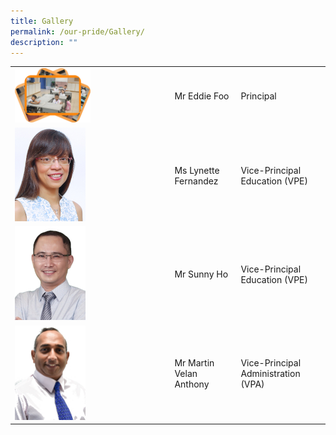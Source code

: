 ```yaml
---
title: Gallery
permalink: /our-pride/Gallery/
description: ""
---
```

<table>
<tbody>
  <tr>
    <td><img src="/images/Gallery/1st%20Day%20Gallery.png" style="width:50%"></td>
    <td>Mr Eddie Foo</td>
    <td>Principal</td>
  </tr>
  <tr>
    <td><img src="/images/School%20Leaders/Lynette%20Fernandez2.jpg" alt="Image" style="width:113px; height:150"></td>
    <td>Ms Lynette Fernandez</td>
    <td>Vice-Principal Education (VPE)</td>
  </tr>
  <tr>
    <td><img src="/images/School%20Leaders/Sunny%20Ho.jpeg" alt="Image" style="width:113px; height:150"></td>
    <td>Mr Sunny Ho</td>
    <td>Vice-Principal Education (VPE)</td>
  </tr>
  <tr>
    <td><img src="/images/School%20Leaders/Martin%20Velan%20Anthony.jpeg" alt="Image" style="width:113px; height:150"></td>
    <td>Mr Martin Velan Anthony</td>
    <td>Vice-Principal Administration (VPA)</td>
  </tr>
</tbody>
</table>
